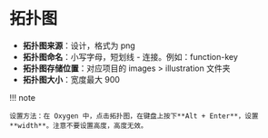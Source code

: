 # 拓扑图

- **拓扑图来源**：设计，格式为 png
- **拓扑图命名**：小写字母，短划线 - 连接。例如：function-key
- **拓扑图存储位置**：对应项目的 images > illustration 文件夹
- **拓扑图大小**：宽度最大 900

!!! note

    设置方法：在 Oxygen 中，点击拓扑图，在键盘上按下**Alt + Enter**，设置 **width**。注意不要设置高度，高度无效。
